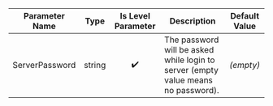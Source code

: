 | **Parameter Name** | **Type** | **Is Level Parameter** | **Description**                                                                   | **Default Value** |
| ------------------ | :------: | :--------------------: | --------------------------------------------------------------------------------- | :---------------: |
| ServerPassword     |  string  |           ✔️            | The password will be asked while login to server (empty value means no password). |     *(empty)*     |

